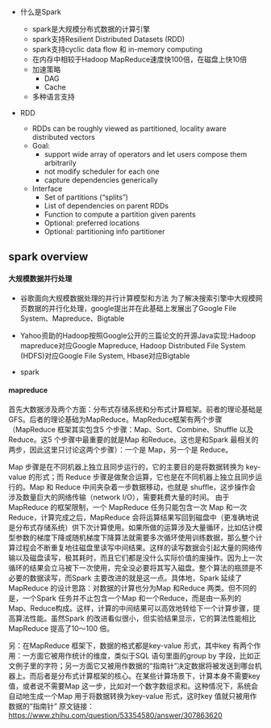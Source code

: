 
* 什么是Spark

  * spark是大规模分布式数据的计算引擎
  * spark支持Resilient Distributed Datasets (RDD) 
  * spark支持cyclic data flow 和 in-memory computing
  * 在内存中相较于Hadoop MapReduce速度快100倍，在磁盘上快10倍
  * 加速策略
    * DAG
    * Cache
  * 多种语言支持



* RDD
  * RDDs can be roughly viewed as partitioned, locality aware  distributed vectors
  * Goal: 
    * support wide array of operators and let users compose them arbitrarily
    * not modify scheduler for each one
    * capture dependencies generically
  * Interface 
    * Set of partitions (“splits”)
    * List of dependencies on parent RDDs
    * Function to compute a partition given parents
    * Optional: preferred locations
    * Optional: partitioning info partitioner


## spark overview

#### 大规模数据并行处理

* 谷歌面向大规模数据处理的并行计算模型和方法
    为了解决搜索引擎中大规模网页数据的并行化处理，google提出并在此基础上发展出了Google File System、Mapreduce、Bigtable

* Yahoo资助的Hadoop按照Google公开的三篇论文的开源Java实现:Hadoop mapreduce对应Google Mapreduce, Hadoop Distributed File System (HDFS)对应Google File System, Hbase对应Bigtable

* spark

#### mapreduce
首先大数据涉及两个方面：分布式存储系统和分布式计算框架。前者的理论基础是GFS。后者的理论基础为MapReduce。MapReduce框架有两个步骤（MapReduce 框架其实包含5 个步骤：Map、Sort、Combine、Shuffle 以及Reduce。这5 个步骤中最重要的就是Map 和Reduce。这也是和Spark 最相关的两步，因此这里只讨论这两个步骤）：一个是 Map，另一个是 Reduce。

Map 步骤是在不同机器上独立且同步运行的，它的主要目的是将数据转换为 key-value 的形式；而 Reduce 步骤是做聚合运算，它也是在不同机器上独立且同步运行的。Map 和 Reduce 中间夹杂着一步数据移动，也就是 shuffle，这步操作会涉及数量巨大的网络传输（network I/O），需要耗费大量的时间。 由于 MapReduce 的框架限制，一个 MapReduce 任务只能包含一次 Map 和一次 Reduce，计算完成之后，MapReduce 会将运算结果写回到磁盘中（更准确地说是分布式存储系统）供下次计算使用。如果所做的运算涉及大量循环，比如估计模型参数的梯度下降或随机梯度下降算法就需要多次循环使用训练数据，那么整个计算过程会不断重复地往磁盘里读写中间结果。这样的读写数据会引起大量的网络传输以及磁盘读写，极其耗时，而且它们都是没什么实际价值的废操作。因为上一次循环的结果会立马被下一次使用，完全没必要将其写入磁盘。整个算法的瓶颈是不必要的数据读写，而Spark 主要改进的就是这一点。具体地，Spark 延续了MapReduce 的设计思路：对数据的计算也分为Map 和Reduce 两类。但不同的是，一个Spark 任务并不止包含一个Map 和一个Reduce，而是由一系列的Map、Reduce构成。这样，计算的中间结果可以高效地转给下一个计算步骤，提高算法性能。虽然Spark 的改进看似很小，但实验结果显示，它的算法性能相比MapReduce 提高了10～100 倍。

另：在MapReduce 框架下，数据的格式都是key-value 形式，其中key 有两个作用：一方面它被用作统计的维度，类似于SQL 语句里面的group by 字段，比如正文例子里的字符；另一方面它又被用作数据的“指南针”决定数据将被发送到哪台机器上。而后者是分布式计算框架的核心。在某些计算场景下，计算本身不需要key 值，或者说不需要Map 这一步，比如对一个数字数组求和。这种情况下，系统会自动地生成一个Map 用于将数据转换为key-value 形式，这时key 值就只被用作数据的“指南针”
原文链接：https://www.zhihu.com/question/53354580/answer/307863620








